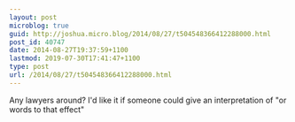 ```yaml
---
layout: post
microblog: true
guid: http://joshua.micro.blog/2014/08/27/t504548366412288000.html
post_id: 40747
date: 2014-08-27T19:37:59+1100
lastmod: 2019-07-30T17:41:47+1100
type: post
url: /2014/08/27/t504548366412288000.html
---
```

Any lawyers around? I'd like it if someone could give an interpretation of "or words to that effect"
